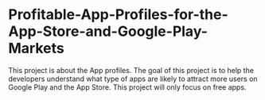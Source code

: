 # Profitable-App-Profiles-for-the-App-Store-and-Google-Play-Markets
This project is about the App profiles.
The goal of this project is to help the developers understand what type of apps are likely to attract more users on Google Play and the App Store. This project will only focus on free apps.

